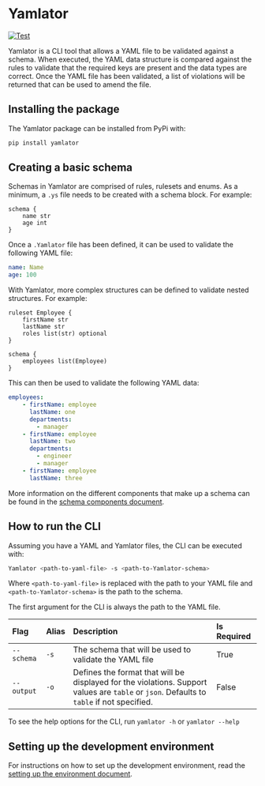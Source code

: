 # Yamlator

[![Test](https://github.com/Ryan95Z/Yamlator/actions/workflows/test.yaml/badge.svg)](https://github.com/Ryan95Z/Yamlator/actions/workflows/test.yaml)

Yamlator is a CLI tool that allows a YAML file to be validated against a schema. When executed, the YAML data structure is compared against the rules to validate that the required keys are present and the data types are correct. Once the YAML file has been validated, a list of violations will be returned that can be used to amend the file.

## Installing the package

The Yamlator package can be installed from PyPi with:

```bash
pip install yamlator
```

## Creating a basic schema

Schemas in Yamlator are comprised of rules, rulesets and enums. As a minimum, a `.ys` file needs to be created with a schema block. For example:

```text
schema {
    name str
    age int
}
```

Once a `.Yamlator` file has been defined, it can be used to validate the following YAML file:

```yaml
name: Name
age: 100
```

With Yamlator, more complex structures can be defined to validate nested structures. For example:

```text
ruleset Employee {
    firstName str
    lastName str
    roles list(str) optional
}

schema {
    employees list(Employee)
}
```

This can then be used to validate the following YAML data:

```yaml
employees:
    - firstName: employee
      lastName: one
      departments:
        - manager
    - firstName: employee
      lastName: two
      departments:
        - engineer
        - manager
    - firstName: employee
      lastName: three
```

More information on the different components that make up a schema can be found in the [schema components document](./docs/schema_components.md).

## How to run the CLI

Assuming you have a YAML and Yamlator files, the CLI can be executed with:

```bash
Yamlator <path-to-yaml-file> -s <path-to-Yamlator-schema>
```

Where `<path-to-yaml-file>` is replaced with the path to your YAML file and `<path-to-Yamlator-schema>` is the path to the schema.

The first argument for the CLI is always the path to the YAML file.

| Flag | Alias | Description | Is Required |
|:-----|:------|:------------|:------------|
| `--schema` | `-s` | The schema that will be used to validate the YAML file | True |
| `--output` | `-o` | Defines the format that will be displayed for the violations. Support values are `table` or `json`. Defaults to `table` if not specified. | False |

To see the help options for the CLI, run `yamlator -h` or `yamlator --help`

## Setting up the development environment

For instructions on how to set up the development environment, read the [setting up the environment document](./docs/setting_up_the_environment.md).
